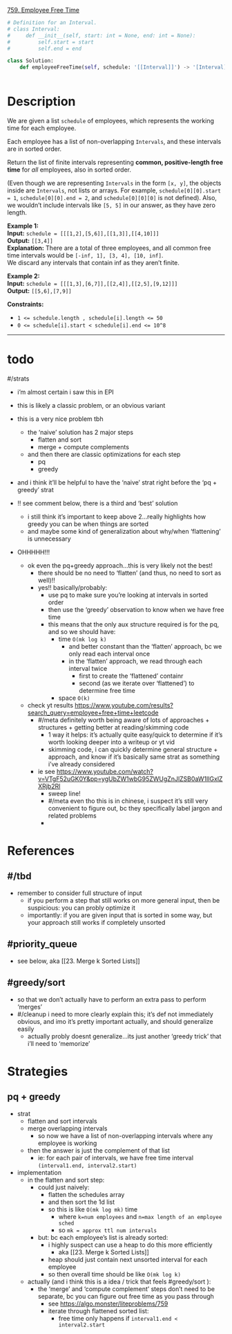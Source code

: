 [759. Employee Free Time](https://leetcode.com/problems/employee-free-time/)

```python
# Definition for an Interval.
# class Interval:
#     def __init__(self, start: int = None, end: int = None):
#         self.start = start
#         self.end = end

class Solution:
    def employeeFreeTime(self, schedule: '[[Interval]]') -> '[Interval]':
	    
```

# Description

We are given a list `schedule` of employees, which represents the working time for each employee.

Each employee has a list of non-overlapping `Intervals`, and these intervals are in sorted order.

Return the list of finite intervals representing **common, positive-length free time** for _all_ employees, also in sorted order.

(Even though we are representing `Intervals` in the form `[x, y]`, the objects inside are `Intervals`, not lists or arrays. For example, `schedule[0][0].start = 1`, `schedule[0][0].end = 2`, and `schedule[0][0][0]` is not defined). Also, we wouldn’t include intervals like `[5, 5]` in our answer, as they have zero length.

**Example 1:**  
**Input:** `schedule = [[[1,2],[5,6]],[[1,3]],[[4,10]]]`  
**Output:** `[[3,4]]`  
**Explanation:** There are a total of three employees, and all common free time intervals would be `[-inf, 1], [3, 4], [10, inf]`.  
We discard any intervals that contain inf as they aren’t finite.  

**Example 2:**  
**Input:** `schedule = [[[1,3],[6,7]],[[2,4]],[[2,5],[9,12]]]`  
**Output:** `[[5,6],[7,9]]`  

**Constraints:**
- `1 <= schedule.length , schedule[i].length <= 50`
- `0 <= schedule[i].start < schedule[i].end <= 10^8`

---

# todo

#/strats 
- i’m almost certain i saw this in EPI
- this is likely a classic problem, or an obvious variant



- this is a very nice problem tbh
	- the ‘naive’ solution has 2 major steps
		- flatten and sort
		- merge + compute complements
	- and then there are classic optimizations for each step
		- pq
		- greedy
- and i think it’ll be helpful to have the ‘naive’ strat right before the ‘pq + greedy’ strat
- !! see comment below, there is a third and ‘best’ solution
	- i still think it’s important to keep above 2…really highlights how greedy you can be when things are sorted
	- and maybe some kind of generalization about why/when ‘flattening’ is unnecessary




- OHHHHH!!!
	- ok even the pq+greedy approach…this is very likely not the best!
		- there should be no need to ‘flatten’ (and thus, no need to sort as well)!!
		- yes!! basically/probably:
			- use pq to make sure you’re looking at intervals in sorted order
			- then use the ‘greedy’ observation to know when we have free time
			- this means that the only aux structure required is for the pq, and so we should have:
				- time `O(mk log k)`
					- and better constant than the ‘flatten’ approach, bc we only read each interval once
					- in the ‘flatten’ approach, we read through each interval twice
						- first to create the ‘flattened’ containr
						- second (as we iterate over ‘flattened’) to determine free time
				- space `O(k)`
	- check yt results https://www.youtube.com/results?search_query=employee+free+time+leetcode
		- #/meta definitely worth being aware of lots of approaches + structures + getting better at reading/skimming code
			- 1 way it helps: it’s actually quite easy/quick to determine if it’s worth looking deeper into a writeup or yt vid
			- skimming code, i can quickly determine general structure + approach, and know if it’s basically same strat as something i’ve already considered
		- ie see https://www.youtube.com/watch?v=VTgF52uGK0Y&pp=ygUbZW1wbG95ZWUgZnJlZSB0aW1lIGxlZXRjb2Rl
			- sweep line!
			- #/meta even tho this is in chinese, i suspect it’s still very convenient to figure out, bc they specifically label jargon and related problems
			- 


# References


## #/tbd 

- remember to consider full structure of input
	- if you perform a step that still works on more general input, then be suspicious: you can probly optimize it
	- importantly: if you are given input that is sorted in some way, but your approach still works if completely unsorted


## #priority_queue 

- see below, aka [[23. Merge k Sorted Lists]]



## #greedy/sort 

- so that we don’t actually have to perform an extra pass to perform ‘merges’
- #/cleanup i need to more clearly explain this; it’s def not immediately obvious, and imo it’s pretty important actually, and should generalize easily
	- actually probly doesnt generalize…its just another ‘greedy trick’ that i’ll need to ‘memorize’


# Strategies

## pq + greedy

- strat
	- flatten and sort intervals
	- merge overlapping intervals
		- so now we have a list of non-overlapping intervals where any employee is working
	- then the answer is just the complement of that list
		- ie: for each pair of intervals, we have free time interval `(interval1.end, interval2.start)`
- implementation
	- in the flatten and sort step:
		- could just naively:
			- flatten the schedules array
			- and then sort the 1d list
			- so this is like `O(mk log mk)` time
				- where `k=num employees` and `n=max length of an employee sched`
				- so `mk = approx ttl num intervals`
		- but: bc each employee’s list is already sorted:
			- i highly suspect can use a heap to do this more efficiently
				- aka [[23. Merge k Sorted Lists]]
			- heap should just contain next unsorted interval for each employee
			- so then overall time should be like `O(mk log k)`
	- actually (and i think this is a idea / trick that feels #greedy/sort ):
		- the ‘merge’ and ‘compute complement’ steps don’t need to be separate, bc you can figure out free time as you pass through
			- see https://algo.monster/liteproblems/759
			- iterate through flattened sorted list:
				- free time only happens if `interval1.end < interval2.start`
